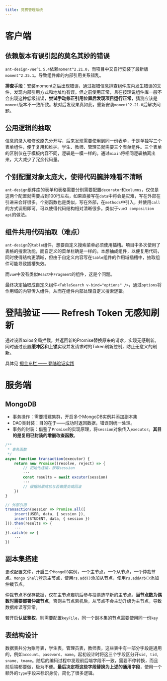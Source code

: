 ```yaml
---
title: 竞赛管理系统
---
```


# 客户端

## 依赖版本有误引起的莫名其妙的错误

`ant-design-vue^1.5.4`依赖`moment^2.21.0`，而项目中又自行安装了最新版`moment^2.25.1`。导致组件库的内部引用关系错乱。

**排查手段**：安装moment之后出现错误，通过报错信息排查组件库内发生错误的文件，发现内部引用方式和地址均有误。但之前使用正常，且在按理说组件库一般不会出现这种低级错误，**尝试手动修正引用位置后发现项目运行正常**，猜测应该是`moment`版本不一致所致。核对后发现果真如此，重新安装`moment^2.21.0`后解决问题。

## 公用逻辑的抽取

信息的录入和修改原先分开写，后来发现需要使用到同一份表单，于是单独写三个表单组件，便于复用和维护。学生、教师、管理员就需要三个表单组件。三个表单的区别仅在于模板内容不同，逻辑是一模一样的。通过`mixin`将相同逻辑抽离出来，大大减少了冗余代码量。

## 个别配置对象太庞大，使得代码臃肿难看不清晰

`ant-design`组件库的表单和表格需要分别需要配置`decorator`和`columns`，仅仅是这两个配置就需要占到100行左右，如果直接写在`data`中将会是灾难，写在外部在引进来会好很多。个别函数也是类似，写在外部，在`methods`中引入，并使用`call`的方式调用即可。可以使得代码结构相对清晰很多。类似于`vue3 composition api`的做法。

## 组件共用代码抽取（难点）

`ant-design`的`table`组件，想要自定义搜索菜单必须使用插槽。项目中多次使用了表格的搜索功能，而自定义的菜单栏确是一样的。本想抽成组件，以便复用代码，同时使得结构更清晰，但由于自定义内容写在`table`组件的作用域插槽中，抽取组件可能导致插槽失效。

而`vue`中没有类似`React`中`Fragment`的组件，这是个问题。

最终决定抽取成自定义组件`<TableSearch v-bind="options" />`，通过`options`将作用域的内容传入组件，从而在组件内部处理自定义搜索逻辑。

# 登陆验证 —— Refresh Token 无感知刷新

通过设置axios全局拦截，并返回新的Promise替换原来的请求，实现无感刷新。同时通过设置**缓冲区和上锁**实现并发请求时的Token刷新控制，防止无意义的刷新。

具体见 [掘金专栏 —— 登陆验证实践](https://juejin.im/post/5ed98d0ce51d45784a356052)

# 服务端

## MongoDB

- 事务操作：需要搭建集群，开启多个MongoDB实例并添加副本集
- DAO类封装：目的在于——成功时返回数据，错误则统一处理。
- 事务的封装：借鉴了`Promise`的实现原理，将`session`对象传入`executor`。**其目的是复用已封装的增删改查函数**。

```javascript
/**
 * 事务函数
 */
async function transaction(executor) {
    return new Promise((resolve, reject) => {
        // 初始化连接，获取session
        ···
        const results = await excutor(session)
        ···
        // 根据结果成功与否做提交或回滚
    })
}

// 外部引用
transaction(session => Promise.all([
    insert(USER, data, { session }),
    insert(STUDENT, data, { session })
])).then(results => {
    ···
}).catch(e => {
    ···
})
```



## 副本集搭建

更改配置文件，开启三个`MongoDB`实例，一个主节点，一个从节点，一个仲裁节点。`Mongo Shell`登录主节点，使用`rs.add()`添加从节点，使用`rs.addArb()`添加仲裁节点。

仲裁节点不保存数据，仅在主节点宕机后参与投票选举新的主节点。**当节点数为偶数时需要部署仲裁节点**，否则主节点宕机后，从节点不会主动升级为主节点，导致数据库读写异常。

若开启**认证鉴权**，则需要配置`keyFile`，同一个副本集的节点需要使用同一份`key`

## 表结构设计

数据表共分为账号表，学生表，管理员表，教师表，这些表中有一部分字段是通用的，例如`account`、`password`、`name`。起初设计时将这三个字段区分开`sid, tid, sname, tname`。随后的编码过程中发现前后端字段不一致，需要不停转换，而且前后端都要做，极为不便。**最后决定将这些字段替换为上述的通用字段**，使用一个额外的`type`字段来标识身份，简化了很多逻辑。